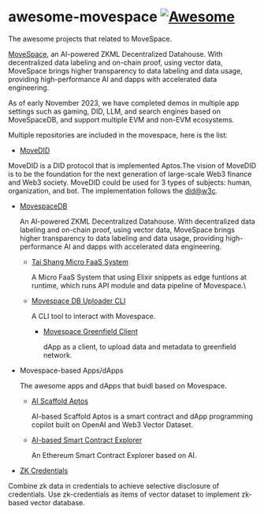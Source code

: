 # awesome-movespace [![Awesome](https://awesome.re/badge.svg)](https://awesome.re)

The awesome projects that related to MoveSpace.

[MoveSpace](https://movespace.xyz), an AI-powered ZKML Decentralized Datahouse. With decentralized data labeling and on-chain proof, using vector data, MoveSpace brings higher transparency to data labeling and data usage, providing high-performance AI and dapps with accelerated data engineering.

As of early November 2023, we have completed demos in multiple app settings such as gaming, DID, LLM, and search engines based on MoveSpaceDB, and support multiple EVM and non-EVM ecosystems.

Multiple repositories are included in the movespace, here is the list:

* [MoveDID](https://github.com/NonceGeek/MoveDID)

MoveDID is a DID protocol that is implemented Aptos.The vision of MoveDID is to be the foundation for the next generation of large-scale Web3 finance and Web3 society. MoveDID could be used for 3 types of subjects: human, organization, and bot.
The implementation follows the [did@w3c](https://www.w3.org/TR/did-core/).

* [MovespaceDB](https://github.com/NonceGeek/movespace_db)

  An AI-powered ZKML Decentralized Datahouse. With decentralized data labeling and on-chain proof, using vector data, MoveSpace brings higher transparency to data labeling and data usage, providing high-performance AI and dapps with accelerated data engineering.	

  * [Tai Shang Micro FaaS System](https://github.com/NonceGeek/tai_shang_micro_faas_system) 

    A Micro FaaS System that using Elixir snippets as edge funtions at runtime, which runs API module and data pipeline of Movespace.\

  * [Movespace DB Uploader CLI](https://github.com/NonceGeek/movespace_db_uploader_cli)

      A CLI tool to interact with Movespace.

    * [Movespace Greenfield Client](https://github.com/NonceGeek/movespace-greenfield-client)

      dApp as a client, to upload data and metadata to greenfield network.

* Movespace-based Apps/dApps

  The awesome apps and dApps that buidl based on Movespace.

  * [AI Scaffold Aptos](https://github.com/NonceGeek/scaffold-aptos-based-on-AI)

     AI-based Scaffold Aptos is a smart contract and dApp programming copilot built on OpenAI and Web3 Vector Dataset.

  * [AI-based Smart Contract Explorer](https://github.com/NonceGeek/ai-based-smart-contract-explorer)

    An Ethereum Smart Contract Explorer based on AI.

* [ZK Credentials](https://github.com/NonceGeek/zk_credential/)

Combine zk data in credentials to achieve selective disclosure of credentials. Use zk-credentials as items of vector dataset to implement zk-based vector database.
